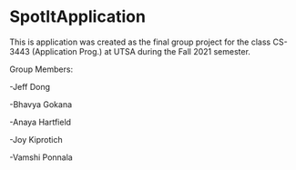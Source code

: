 # SpotItApplication

This is application was created as the final group project for the class CS-3443 (Application Prog.) at UTSA during the Fall 2021 semester.

Group Members:

-Jeff Dong

-Bhavya Gokana

-Anaya Hartfield

-Joy Kiprotich

-Vamshi Ponnala

